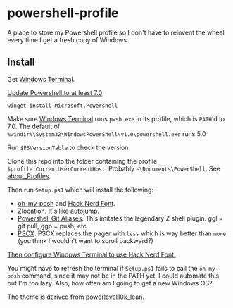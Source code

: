# powershell-profile
A place to store my Powershell profile so I don't have to reinvent the wheel every time I get a fresh copy of Windows

## Install

Get [Windows Terminal](https://apps.microsoft.com/detail/9n0dx20hk701?amp%3Bgl=US&hl=en-us&gl=US).

[Update Powershell to at least 7.0](https://learn.microsoft.com/en-us/powershell/scripting/install/installing-powershell-on-windows?view=powershell-7.4#install-powershell-using-winget-recommended)
```
winget install Microsoft.Powershell
```

Make sure [Windows Terminal](https://apps.microsoft.com/detail/9n0dx20hk701?rtc=1&hl=en-us&gl=US) runs `pwsh.exe` in its profile, which is `PATH`'d to 7.0.
The default of `%windir%\System32\WindowsPowerShell\v1.0\powershell.exe` runs 5.0

Run `$PSVersionTable` to check the version

Clone this repo into the folder containing the profile `$profile.CurrentUserCurrentHost`. 
Probably `~\Documents\PowerShell`. 
 See [about_Profiles](https://learn.microsoft.com/en-us/powershell/module/microsoft.powershell.core/about/about_profiles?view=powershell-7.4#profile-types-and-locations). 


Then run `Setup.ps1` which will install the following:

* [oh-my-posh](https://ohmyposh.dev/docs/installation/windows) and [Hack Nerd Font](https://www.nerdfonts.com/font-downloads). 
* [Zlocation](https://github.com/vors/ZLocation). It's like autojump. 
* [Powershell Git Aliases](https://github.com/gluons/powershell-git-aliases). This imitates the legendary Z shell plugin. ggl = git pull, ggp = push, etc
* [PSCX](https://github.com/Pscx/Pscx). PSCX replaces the pager with `less` which is way better than `more` (you think I wouldn't want to scroll backward?)

[Then configure Windows Terminal to use Hack Nerd Font.](https://ohmyposh.dev/docs/installation/fonts#configuration)

You might have to refresh the terminal if `Setup.ps1` fails to call the `oh-my-posh` command, since it may not be in the PATH yet. 
I could automate this but I'm too lazy. 
Also, how often am I going to get a new Windows OS? 

The theme is derived from [powerlevel10k_lean](https://ohmyposh.dev/docs/themes#powerlevel10k_lean). 
